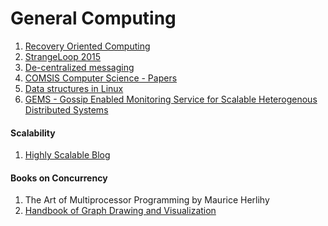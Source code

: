 
General Computing
===================

1. [Recovery Oriented Computing](http://roc.cs.berkeley.edu/#talks)
2. [StrangeLoop 2015](http://www.thestrangeloop.com/index.html)
3. [De-centralized messaging](http://iris.karalabe.com/)
4. [COMSIS Computer Science - Papers ](http://www.comsis.org/archive.php)
5. [Data structures in Linux](http://cstheory.stackexchange.com/questions/19759/core-algorithms-deployed/19773?stw=2)
6. [GEMS - Gossip Enabled Monitoring Service for Scalable Heterogenous Distributed Systems](http://docs.hcs.ufl.edu/pubs/GEMS2005.pdf)

#### Scalability
1. [Highly Scalable Blog](https://highlyscalable.wordpress.com/)


#### Books on Concurrency
1. The Art of Multiprocessor Programming by Maurice Herlihy 
2. [Handbook of Graph Drawing and Visualization](http://cs.brown.edu/~rt/gdhandbook/)

